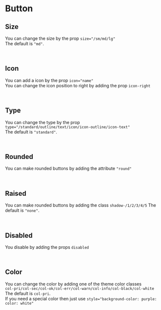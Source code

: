 # Button

## Size

You can change the size by the prop `size="/sm/md/lg"`<br>
The default is `"md"`.

<hhl-live-editor title=""  htmlCode='
      <template>
      <H_row align="center">
            <H_btn size="sm">SM</H_btn>
            <H_btn size="md">MD</H_btn>
            <H_btn size="lg">LG</H_btn>
      </H_row>
      </template>
'>
</hhl-live-editor>
<br>

## Icon

You can add a icon by the prop `icon="name"`<br>
You can change the icon position to right by adding the prop `icon-right`

<hhl-live-editor title="" htmlCode='
      <template>
      <H_row>
            <H_btn icon="edit">ICON</H_btn>
            <H_btn icon-right icon="edit">ICON-RIGHT</H_btn>
      </H_row>
      </template>
'>
</hhl-live-editor>

<br>

## Type

You can change the type by the prop `type="/standard/outline/text/icon/icon-outline/icon-text"`<br>
The default is `"standard"`.

<hhl-live-editor title="" htmlCode='
      <template>
      <H_row>
            <H_btn type="standard" icon="mail">STANDARD</H_btn>
            <H_btn type="outline" icon="mail">OUTLINE</H_btn>
            <H_btn type="text" icon="mail">TEXT</H_btn>
            <H_btn type="icon" icon="mail"></H_btn>
            <H_btn type="icon-outline" icon="mail"></H_btn>
            <H_btn type="icon-text" icon="mail"></H_btn>
      </H_row>
      </template>
'>
</hhl-live-editor>

<br>

## Rounded

You can make rounded buttons by adding the attribute `"round"`

<hhl-live-editor title="" htmlCode='
      <template>
      <H_row>
            <H_btn round type="standard" icon="mail">STANDARD</H_btn>
            <H_btn round type="outline" icon="mail">OUTLINE</H_btn>
            <H_btn round type="text" icon="mail">TEXT</H_btn>
            <H_btn round type="icon" icon="mail"></H_btn>
            <H_btn round type="icon-outline" icon="mail"></H_btn>
            <H_btn round type="icon-text" icon="mail"></H_btn>
      </H_row>
      </template>
'>
</hhl-live-editor>

<br>

## Raised

You can make rounded buttons by adding the class `shadow-/1/2/3/4/5`
The default is `"none"`.

<hhl-live-editor title="" htmlCode='
      <template>
      <H_row>
            <H_btn class="shadow-2" type="standard" icon="mail">STANDARD</H_btn>
            <H_btn class="shadow-2" type="outline" icon="mail">OUTLINE</H_btn>
            <H_btn class="shadow-2" type="text" icon="mail">TEXT</H_btn>
            <H_btn class="shadow-2" type="icon" icon="mail"></H_btn>
            <H_btn class="shadow-2" type="icon-outline" icon="mail"></H_btn>
            <H_btn class="shadow-2" type="icon-text" icon="mail"></H_btn>
      </H_row>
      </template>
'>
</hhl-live-editor>

<br>

## Disabled

You disable by adding the props `disabled`

<hhl-live-editor title="" htmlCode='
      <template>
      <H_row>
            <H_btn disabled type="standard" icon="mail">STANDARD</H_btn>
            <H_btn disabled type="outline" icon="mail">OUTLINE</H_btn>
            <H_btn disabled type="text" icon="mail">TEXT</H_btn>
            <H_btn disabled class="borderRadius-full" type="icon" icon="mail"></H_btn>
            <H_btn disabled class="borderRadius-full" type="icon-outline" icon="mail"></H_btn>
            <H_btn disabled class="borderRadius-full" type="icon-text" icon="mail"></H_btn>
      </H_row>
      </template>
'>
</hhl-live-editor>

<br>

## Color

You can change the color by adding one of the theme color classes<br>
`col-pri/col-sec/col-ok/col-err/col-warn/col-info/col-black/col-white`<br>
The default is `col-pri`.<br>
If you need a special color then just use `style="background-color: purple: color: white"`

<hhl-live-editor title="" htmlCode='
      <template>
      <H_row>
            <H_btn class="col-pri">Primery</H_btn>
            <H_btn class="col-sec">Secondary</H_btn>
            <H_btn class="col-ok">Ok</H_btn>
            <H_btn class="col-err">Error</H_btn>
            <H_btn class="col-warn">Warning</H_btn>
            <H_btn class="col-info">Information</H_btn>
            <H_btn class="col-black">Black</H_btn>
            <H_btn class="col-white">White</H_btn>
            <H_btn style="background-color: purple">White</H_btn>
      </H_row>
      </template>
'>
</hhl-live-editor>

<br>
